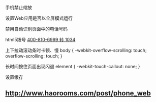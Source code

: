 手机禁止缩放
<meta name="viewport" content="width=device-width,initial-scale=1.0,maximum-scale=1.0,user-scalable=0" />

设置Web应用是否以全屏模式运行
<meta name="apple-mobile-web-app-capable" content="yes">

禁用自动识别页面中的电话号码
<meta name="format-detection" content="telephone=no">

html5拨号
<a href="tel:4008106999,1034">400-810-6999 转 1034</a>

上下拉动滚动条时卡顿、慢
body {
    -webkit-overflow-scrolling: touch;
    overflow-scrolling: touch;
}

长时间按住页面出现闪退
element {
    -webkit-touch-callout: none;
}

设置缓存
<meta http-equiv="Cache-Control" content="no-cache" />

http://www.haorooms.com/post/phone_web
--------------------------------------------------------------------------------------
